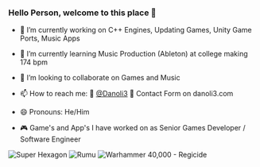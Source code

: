 ### Hello Person, welcome to this place 👋

- 🔭 I’m currently working on C++ Engines, Updating Games, Unity Game Ports, Music Apps

- 🌱 I’m currently learning Music Production (Ableton) at college making 174 bpm 
- 👯 I’m looking to collaborate on Games and Music
- 📫 How to reach me: 🐤 [@Danoli3](twitter.com/danoli3) 📧 Contact Form on danoli3.com
- 😄 Pronouns: He/Him

- 🎮 Game's and App's I have worked on as Senior Games Developer / Software Engineer

![Super Hexagon](https://github.com/danoli3/danoli3/blob/master/SuperHexagon.png)
![Rumu](https://github.com/danoli3/danoli3/blob/master/Rumu.png) ![Warhammer 40,000 - Regicide](https://github.com/danoli3/danoli3/blob/master/Regicide.png) 
